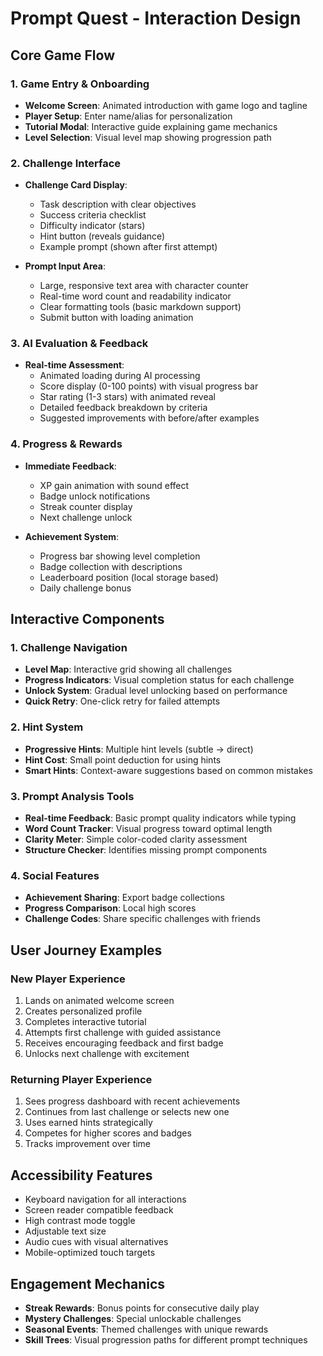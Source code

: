 # Prompt Quest - Interaction Design

## Core Game Flow

### 1. Game Entry & Onboarding
- **Welcome Screen**: Animated introduction with game logo and tagline
- **Player Setup**: Enter name/alias for personalization
- **Tutorial Modal**: Interactive guide explaining game mechanics
- **Level Selection**: Visual level map showing progression path

### 2. Challenge Interface
- **Challenge Card Display**: 
  - Task description with clear objectives
  - Success criteria checklist
  - Difficulty indicator (stars)
  - Hint button (reveals guidance)
  - Example prompt (shown after first attempt)

- **Prompt Input Area**:
  - Large, responsive text area with character counter
  - Real-time word count and readability indicator
  - Clear formatting tools (basic markdown support)
  - Submit button with loading animation

### 3. AI Evaluation & Feedback
- **Real-time Assessment**:
  - Animated loading during AI processing
  - Score display (0-100 points) with visual progress bar
  - Star rating (1-3 stars) with animated reveal
  - Detailed feedback breakdown by criteria
  - Suggested improvements with before/after examples

### 4. Progress & Rewards
- **Immediate Feedback**:
  - XP gain animation with sound effect
  - Badge unlock notifications
  - Streak counter display
  - Next challenge unlock

- **Achievement System**:
  - Progress bar showing level completion
  - Badge collection with descriptions
  - Leaderboard position (local storage based)
  - Daily challenge bonus

## Interactive Components

### 1. Challenge Navigation
- **Level Map**: Interactive grid showing all challenges
- **Progress Indicators**: Visual completion status for each challenge
- **Unlock System**: Gradual level unlocking based on performance
- **Quick Retry**: One-click retry for failed attempts

### 2. Hint System
- **Progressive Hints**: Multiple hint levels (subtle → direct)
- **Hint Cost**: Small point deduction for using hints
- **Smart Hints**: Context-aware suggestions based on common mistakes

### 3. Prompt Analysis Tools
- **Real-time Feedback**: Basic prompt quality indicators while typing
- **Word Count Tracker**: Visual progress toward optimal length
- **Clarity Meter**: Simple color-coded clarity assessment
- **Structure Checker**: Identifies missing prompt components

### 4. Social Features
- **Achievement Sharing**: Export badge collections
- **Progress Comparison**: Local high scores
- **Challenge Codes**: Share specific challenges with friends

## User Journey Examples

### New Player Experience
1. Lands on animated welcome screen
2. Creates personalized profile
3. Completes interactive tutorial
4. Attempts first challenge with guided assistance
5. Receives encouraging feedback and first badge
6. Unlocks next challenge with excitement

### Returning Player Experience
1. Sees progress dashboard with recent achievements
2. Continues from last challenge or selects new one
3. Uses earned hints strategically
4. Competes for higher scores and badges
5. Tracks improvement over time

## Accessibility Features
- Keyboard navigation for all interactions
- Screen reader compatible feedback
- High contrast mode toggle
- Adjustable text size
- Audio cues with visual alternatives
- Mobile-optimized touch targets

## Engagement Mechanics
- **Streak Rewards**: Bonus points for consecutive daily play
- **Mystery Challenges**: Special unlockable challenges
- **Seasonal Events**: Themed challenges with unique rewards
- **Skill Trees**: Visual progression paths for different prompt techniques